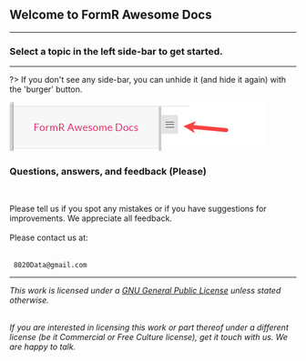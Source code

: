 ## Welcome to FormR Awesome Docs

----
### Select a topic in the left side-bar to get started.
----
?> If you don't see any side-bar, you can unhide it (and hide it again) with the 'burger' button.

![hamburger.png](assets/fr300-01_Hamburger.jpg)
<br/>

### Questions, answers, and feedback (Please)
<br/>

Please tell us if you spot any mistakes or if you have suggestions for improvements. We appreciate all feedback.
<br/><br/>
Please contact us at:
<br/><br/>
```
 8020Data@gmail.com
```
<!--
2. You can click on the `Open Chat` button in the bottom right corner to join the chat (it's associated with the [formr/awesome-docs](https://gitter.im/formr/awesome-docs) room on Gitter)
    - Gitter is an instant-messaging platform for open source projects similar in appearance to Slack or IRC.
3. If you're a bit git-savvy, you can submit pull requests or comment in the Issues on Github (see [How to Contribute](https://github.com/8020data/FormR_docs#how-to-contribute) for a short video guide we made for you.) Yay.
-->

---

*This work is licensed under a [GNU General Public License](https://www.gnu.org/licenses/gpl-3.0.en.html) unless stated otherwise.*
<br/><br/>

<!--
<a rel="license" href="http://creativecommons.org/licenses/by-sa/4.0/"><img alt="Creative Commons License" style="border-width:0; margin=auto; display:block; width=auto;" src="https://i.creativecommons.org/l/by-sa/4.0/88x31.png" /></a>
-->

*If you are interested in licensing this work or part thereof under a different license (be it Commercial or Free Culture license), get it touch with us. We are happy to talk.*
